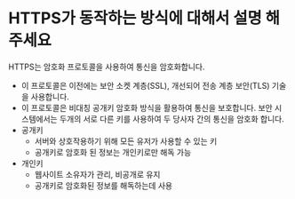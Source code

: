# HTTPS가 동작하는 방식에 대해서 설명 해 주세요
HTTPS는 암호화 프로토콜을 사용하여 통신을 암호화합니다.

- 이 프로토콜은 이전에는 보안 소켓 계층(SSL), 개선되어 전송 계층 보안(TLS) 기술을 사용합니다.
- 이 프로토콜은 비대칭 공개키 암호화 방식을 활용하여 통신을 보호합니다. 보안 시스템에서는 두개의 서로 다른 키를 사용하여 두 당사자 간의 통신을 암호화 합니다.
- 공개키
    - 서버와 상호작용하기 위해 모든 유저가 사용할 수 있는 키
    - 공개키로 암호화 된 정보는 개인키로만 해독 가능
- 개인키
    - 웹사이트 소유자가 관리, 비공개로 유지
    - 공개키로 암호화된 정보를 해독하는데 사용
